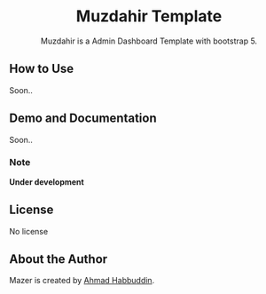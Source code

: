 <h1 align="center">Muzdahir Template</h1>
<p align="center">Muzdahir is a Admin Dashboard Template with bootstrap 5.</p>

## How to Use
<p>Soon..</p>

## Demo and Documentation
<p>Soon..</p>

### Note
<strong>Under development</strong>

## License
No license

## About the Author
Mazer is created by <a href="https://github.com/ahmadhabbuddin/">Ahmad Habbuddin</a>. 
 
